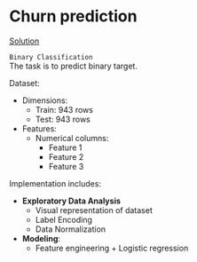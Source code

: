 # Churn prediction

[Solution]()  

`Binary Classification`  
The task is to predict binary target.  

Dataset:

* Dimensions:
  * Train: 943 rows
  * Test: 943 rows
* Features:
  * Numerical columns:
    * Feature 1
    * Feature 2
    * Feature 3

Implementation includes:

* **Exploratory Data Analysis**
  * Visual representation of dataset
  * Label Encoding
  * Data Normalization
* **Modeling**:
  * Feature engineering + Logistic regression
